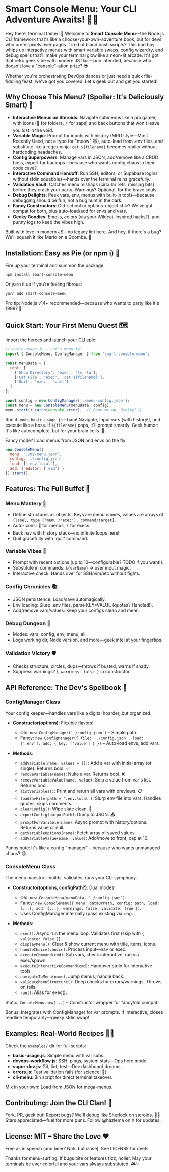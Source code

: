 # Smart Console Menu: Your CLI Adventure Awaits! 🚀🍔

Hey there, terminal tamer! 👋 Welcome to **Smart Console Menu**—the Node.js CLI framework that's like a choose-your-own-adventure book, but for devs who prefer pixels over pages. Tired of bland bash scripts? This bad boy whips up interactive menus with smart variable swaps, config wizardry, and debug spells that'll make your terminal glow like a neon-lit arcade. It's got that retro geek vibe with modern JS flair—pun intended, because who doesn't love a "console"-ation prize? 😎

Whether you're orchestrating DevOps dances or just need a quick file-fiddling feast, we've got you covered. Let's geek out and get you started!

## Why Choose This Menu? (Spoiler: It's Deliciously Smart) 🍟

- **Interactive Menus on Steroids**: Navigate submenus like a pro gamer, with icons (📁 for folders, ⚡ for zaps) and back buttons that won't leave you lost in the void.
- **Variable Magic**: Prompt for inputs with history (MRU style—Most Recently Used, not a typo for "meow" 🐱), auto-load from .env files, and substitute like a regex ninja: `cat ${filename}` becomes reality without hardcoding headaches.
- **Config Superpowers**: Manage vars in JSON, add/remove like a CRUD boss, export for backups—because who wants config chaos in their code cave?
- **Interactive Command Handoff**: Run SSH, editors, or Supabase logins without stdin squabbles—hands over the terminal reins gracefully.
- **Validation Vault**: Catches menu mishaps (circular refs, missing bits) before they crash your party. Warnings? Optional, for the brave souls.
- **Debug Delights**: Peek vars, env, menus with built-in tools—because debugging should be fun, not a bug hunt in the dark.
- **Fancy Constructors**: Old-school or options-object chic? We've got compat for both, plus auto-load/add for envs and vars.
- **Geeky Goodies**: Emojis, colors (via your Wildcat-inspired hacks?), and punny logs to keep the vibes high.

Built with love in modern JS—no legacy lint here. And hey, if there's a bug? We'll squash it like Mario on a Goomba. 🐞

## Installation: Easy as Pie (or npm i) 🥧

Fire up your terminal and summon the package:

```bash
npm install smart-console-menu
```

Or yarn it up if you're feeling fibrous:

```bash
yarn add smart-console-menu
```

Pro tip: Node.js v14+ recommended—because who wants to party like it's 1999? 🎉

## Quick Start: Your First Menu Quest 🗺️

Import the heroes and launch your CLI epic:

```javascript
// basic-usage.js – Let's menu-fy!
import { ConsoleMenu, ConfigManager } from 'smart-console-menu';

const menuData = {
  root: [
    ['Show Directory', 'exec', 'ls -la'],
    ['Cat File', 'exec', 'cat ${filename}'],
    ['Quit', 'exec', 'quit']
  ]
};

const config = new ConfigManager('./menu-config.json');
const menu = new ConsoleMenu(menuData, config);
menu.start().catch(console.error);  // Beam me up, Scotty! 🚀
```

Run it: `node basic-usage.js`—bam! Navigate, input vars (with history!), and execute like a boss. If `${filename}` pops, it'll prompt smartly. Geek humor: It's like autocomplete, but for your brain cells. 🧠

Fancy mode? Load menus from JSON and envs on the fly:

```javascript
new ConsoleMenu({
  menu: './my-menu.json',
  config: './config.json',
  load: ['.env.local'],
  add: { editor: ['vim'] }
}).start();
```

## Features: The Full Buffet 🍲

### Menu Mastery 📜
- Define structures as objects: Keys are menu names, values are arrays of `[label, type ('menu'/'exec'), command/target]`.
- Auto-icons: 📁 for menus, ⚡ for execs.
- Back nav with history stack—no infinite loops here!
- Quit gracefully with 'quit' command.

### Variable Vibes 🔄
- Prompt with recent options (up to 10—configurable? TODO if you want!).
- Substitute in commands: `${varName}` → user input magic.
- Interactive check: Hands over for SSH/vim/etc without fights.

### Config Chronicles 📚
- JSON persistence: Load/save automagically.
- Env loading: Slurp .env files, parse KEY=VALUE (quotes? Handled!).
- Add/remove vars/values: Keep your configs clean and mean.

### Debug Dungeon 🐛
- Modes: vars, config, env, menu, all.
- Logs working dir, Node version, and more—geek intel at your fingertips.

### Validation Victory 🛡️
- Checks structure, circles, dups—throws if busted, warns if shady.
- Suppress warnings? `{ warnings: false }` in constructor.

## API Reference: The Dev's Spellbook 📖

### ConfigManager Class
Your config keeper—handles vars like a digital hoarder, but organized.

- **Constructor(options)**: Flexible flavors!
  - Old: `new ConfigManager('./config.json')` – Simple path.
  - Fancy: `new ConfigManager({ file: './config.json', load: ['.env'], add: { key: ['value'] } })` – Auto-load envs, add vars.
  
- **Methods**:
  - `addVariable(name, values = [])`: Add a var with initial array (or single). Returns bool. ✅
  - `removeVariable(name)`: Nuke a var. Returns bool. ❌
  - `removeVariableValue(name, value)`: Snip a value from var's list. Returns bool.
  - `listVariables()`: Print and return all vars with previews. 📋
  - `loadEnvFile(path = '.env.local')`: Slurp env file into vars. Handles quotes, skips comments.
  - `clearConfig()`: Wipe slate clean. 🧹
  - `exportConfig(outputPath)`: Dump to JSON. 📤
  - `promptForVariable(name)`: Async prompt with history/options. Returns value or null.
  - `getVariableOptions(name)`: Fetch array of saved values.
  - `addVariableValue(name, value)`: Add/move to front, cap at 10.

Punny note: It's like a config "manager" – because who wants unmanaged chaos? 😅

### ConsoleMenu Class
The menu maestro—builds, validates, runs your CLI symphony.

- **Constructor(options, configPath?)**: Dual modes!
  - Old: `new ConsoleMenu(menuData, './config.json')`.
  - Fancy: `new ConsoleMenu({ menu: dataOrPath, config: path, load: [...], add: {...}, warnings: false, validate: true })`.
  - Uses ConfigManager internally (pass existing via `cfg`).

- **Methods**:
  - `exec()`: Async run the menu loop. Validates first (skip with `{ validate: false }`).
  - `displayMenu()`: Clear & show current menu with title, items, icons.
  - `handleChoice(choice)`: Process input—nav or exec.
  - `executeCommand(cmd)`: Sub vars, check interactive, run via exec/spawn.
  - `executeInteractiveCommand(cmd)`: Handover stdin for interactive tools.
  - `navigateToMenu(name)`: Jump menus, handle back.
  - `validateMenuStructure()`: Deep checks for errors/warnings. Throws on fails.
  - `run()`: Alias for exec().

Static: `ConsoleMenu.new(...)` – Constructor wrapper for fancy/old compat.

Bonus: Integrates with ConfigManager for var prompts. If interactive, closes readline temporarily—geeky stdin swap!

## Examples: Real-World Recipes 👨‍🍳

Check the `examples/` dir for full scripts:
- **basic-usage.js**: Simple menu with var subs.
- **devops-workflow.js**: SSH, pings, system stats—Ops hero mode!
- **super-dev.js**: Git, lint, test—Dev dashboard dreams.
- **errors.js**: Test validation fails (for science! 🔬).
- **cli-menu**: Bin script for direct terminal takeover.

Mix in your own: Load from JSON for mega-menus.

## Contributing: Join the CLI Clan! 🤝

Fork, PR, geek out! Report bugs? We'll debug like Sherlock on steroids. 🕵️‍♂️ Stars appreciated—fuel for more puns. Follow @hazlema on X for updates.

## License: MIT – Share the Love ❤️

Free as in speech (and beer? Nah, but close). See LICENSE for deets.

Thanks for menu-surfing! If bugs bite or features fizz, holler. May your terminals be ever colorful and your vars always substituted. 🎮✨